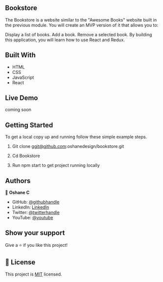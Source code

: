 ## Bookstore
The Bookstore is a website similar to the "Awesome Books" website built in the previous module. You will create an MVP version of it that allows you to:

Display a list of books.
Add a book.
Remove a selected book.
By building this application, you will learn how to use React and Redux.


## Built With

- HTML
- CSS
- JavaScript
- React

## Live Demo

coming soon
 
## Getting Started

To get a local copy up and running follow these simple example steps.

1. Git clone ggit@github.com:oshanedesign/bookstore.git

2. Cd Bookstore

3. Run npm start to get project running locally 



## Authors

👤 **Oshane C**

- GitHub: [@githubhandle](https://github.com/oshanedesign) 
- LinkedIn: [LinkedIn](https://www.linkedin.com/in/oshane-design-ab2631237)
- Twitter: [@twitterhandle](https://twitter.com/oshanedesign)
- YouTube: [@youtube](https://www.youtube.com/channelUCKEzfINidt1ob7xTOwIS_cA)


## Show your support

Give a ⭐️ if you like this project!


## 📝 License

This project is [MIT](./MIT.md) licensed.

